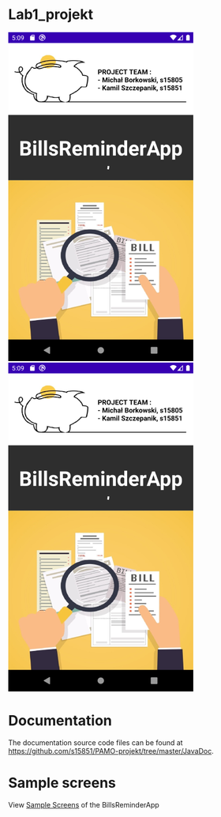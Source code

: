 # Lab1_projekt

![alt text](https://github.com/s15851/Lab1_projekt/blob/master/Screenshot_15918089931.png?raw=true "WelcomePage") ![alt text](https://github.com/s15851/Lab1_projekt/blob/master/Screenshot_15918089931.png?raw=true "WelcomePage")

# Documentation

The documentation source code files can be found at https://github.com/s15851/PAMO-projekt/tree/master/JavaDoc.

# Sample screens
View [Sample Screens](https://github.com/s15851/Lab1_projekt/tree/master/sample%20screens/sample_screens.md) of the BillsReminderApp



